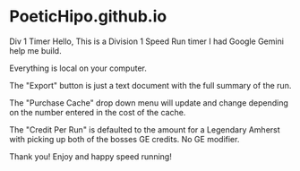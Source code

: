 # PoeticHipo.github.io
Div 1 Timer
Hello,
This is a Division 1 Speed Run timer I had Google Gemini help me build.

Everything is local on your computer.

The "Export" button is just a text document with the full summary of the run. 

The "Purchase Cache" drop down menu will update and change depending on the number entered in the cost of the cache.

The "Credit Per Run" is defaulted to the amount for a Legendary Amherst with picking up both of the bosses GE credits. No GE modifier.

Thank you!
Enjoy and happy speed running!
